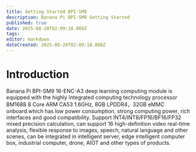 ```yaml
---
title: Getting Started BPI-SM9
description: Banana Pi BPI-SM9 Getting Started
published: true
date: 2025-08-20T02:09:18.808Z
tags: 
editor: markdown
dateCreated: 2025-08-20T02:09:18.808Z
---
```


# Introduction
Banana Pi BPI-SM9 16-ENC-A3 deep learning computing module is equipped with the highly integrated computing technology processor BM1688 8 Core ARM CA53 1.6GHz, 8GB LPDDR4，32GB eMMC onboard.which has low power consumption, strong computing power, rich interfaces and good compatibility. Support INT4/INT8/FP16/BF16/FP32 mixed precision calculation, can support 16 high-definition video real-time analysis, flexible response to images, speech, natural language and other scenes, can be integrated in intelligent server, edge intelligent computer box, industrial computer, drone, AIOT and other types of products.